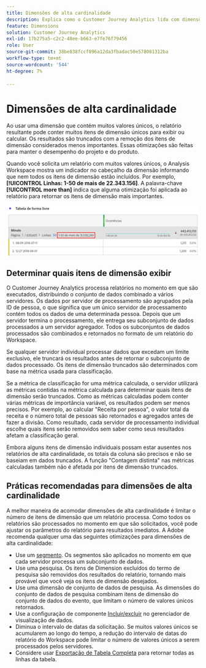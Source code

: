 ```yaml
---
title: Dimensões de alta cardinalidade
description: Explica como o Customer Journey Analytics lida com dimensões com muitos valores únicos
feature: Dimensions
solution: Customer Journey Analytics
exl-id: 17b275a5-c2c2-48ee-b663-e7fe76f79456
role: User
source-git-commit: 38be838fccf896a12da3fbadac50e578081312ba
workflow-type: tm+mt
source-wordcount: '544'
ht-degree: 7%

---
```


# Dimensões de alta cardinalidade

Ao usar uma dimensão que contém muitos valores únicos, o relatório resultante pode conter muitos itens de dimensão únicos para exibir ou calcular. Os resultados são truncados com a remoção dos itens de dimensão considerados menos importantes. Essas otimizações são feitas para manter o desempenho do projeto e do produto.

Quando você solicita um relatório com muitos valores únicos, o Analysis Workspace mostra um indicador no cabeçalho da dimensão informando que nem todos os itens de dimensão estão incluídos. Por exemplo, **[!UICONTROL Linhas: 1-50 de mais de 22.343.156]**. A palavra-chave **[!UICONTROL more than]** indica que alguma otimização foi aplicada ao relatório para retornar os itens de dimensão mais importantes.

![Tabela de forma livre no Workspace mostrando a palavra-chave &quot;mais de&quot; para mostrar 1-50 de mais de 22.343.156](assets/high-cardinality.png)

## Determinar quais itens de dimensão exibir

O Customer Journey Analytics processa relatórios no momento em que são executados, distribuindo o conjunto de dados combinado a vários servidores. Os dados por servidor de processamento são agrupados pela ID de pessoa, o que significa que um único servidor de processamento contém todos os dados de uma determinada pessoa. Depois que um servidor termina o processamento, ele entrega seu subconjunto de dados processados a um servidor agregador. Todos os subconjuntos de dados processados são combinados e retornados no formato de um relatório do Workspace.

Se qualquer servidor individual processar dados que excedam um limite exclusivo, ele truncará os resultados antes de retornar o subconjunto de dados processado. Os itens de dimensão truncados são determinados com base na métrica usada para classificação.

Se a métrica de classificação for uma métrica calculada, o servidor utilizará as métricas contidas na métrica calculada para determinar quais itens de dimensão serão truncados. Como as métricas calculadas podem conter várias métricas de importância variável, os resultados podem ser menos precisos. Por exemplo, ao calcular &quot;Receita por pessoa&quot;, o valor total da receita e o número total de pessoas são retornados e agregados antes de fazer a divisão. Como resultado, cada servidor de processamento individual escolhe quais itens serão removidos sem saber como seus resultados afetam a classificação geral.

Embora alguns itens de dimensão individuais possam estar ausentes nos relatórios de alta cardinalidade, os totais da coluna são precisos e não se baseiam em dados truncados. A função &quot;Contagem distinta&quot; nas métricas calculadas também não é afetada por itens de dimensão truncados.

## Práticas recomendadas para dimensões de alta cardinalidade

A melhor maneira de acomodar dimensões de alta cardinalidade é limitar o número de itens de dimensão que um relatório processa. Como todos os relatórios são processados no momento em que são solicitados, você pode ajustar os parâmetros do relatório para resultados imediatos. A Adobe recomenda qualquer uma das seguintes otimizações para dimensões de alta cardinalidade:

* Use um [segmento](/help/components/segments/seg-create.md). Os segmentos são aplicados no momento em que cada servidor processa um subconjunto de dados.
* Use uma pesquisa. Os itens de Dimension excluídos do termo de pesquisa são removidos dos resultados do relatório, tornando mais provável que você veja os itens de dimensão desejados.
* Use uma dimensão de conjunto de dados de pesquisa. As dimensões do conjunto de dados de pesquisa combinam itens de dimensão do conjunto de dados do evento, que limitam o número de valores únicos retornados.
* Use a configuração de componente [Incluir/excluir](/help/data-views/component-settings/include-exclude-values.md) no gerenciador de visualização de dados.
* Diminua o intervalo de datas da solicitação. Se muitos valores únicos se acumularem ao longo do tempo, a redução do intervalo de datas do relatório do Workspace pode limitar o número de valores únicos a serem processados pelos servidores.
* Considere usar [Exportação de Tabela Completa](/help/analysis-workspace/export/export-cloud.md) para retornar todas as linhas da tabela.
